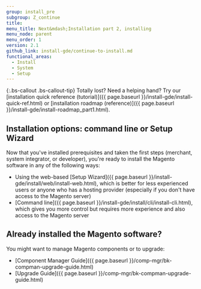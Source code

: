 ```yaml
---
group: install_pre
subgroup: Z_continue
title:
menu_title: Next&mdash;Installation part 2, installing
menu_node: parent
menu_order: 1
version: 2.1
github_link: install-gde/continue-to-install.md
functional_areas:
  - Install
  - System
  - Setup
---
```


{:.bs-callout .bs-callout-tip}
  Totally lost? Need a helping hand? Try our [installation quick reference (tutorial)]({{ page.baseurl }}/install-gde/install-quick-ref.html) or [installation roadmap (reference)]({{ page.baseurl }}/install-gde/install-roadmap_part1.html).

## Installation options: command line or Setup Wizard
Now that you've installed prerequisites and taken the first steps (merchant, system integrator, or developer), you're ready to install the Magento software in any of the following ways:

*	Using the web-based [Setup Wizard]({{ page.baseurl }}/install-gde/install/web/install-web.html), which is better for less experienced users or anyone who has a hosting provider (especially if you don't have access to the Magento server)
*	[Command line]({{ page.baseurl }}/install-gde/install/cli/install-cli.html), which gives you more control but requires more experience and also access to the Magento server

## Already installed the Magento software?
You might want to manage Magento components or to upgrade:

*	[Component Manager Guide]({{ page.baseurl }}/comp-mgr/bk-compman-upgrade-guide.html)
*	[Upgrade Guide]({{ page.baseurl }}/comp-mgr/bk-compman-upgrade-guide.html)

